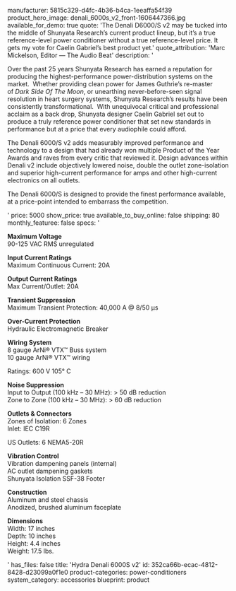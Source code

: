 manufacturer: 5815c329-d4fc-4b36-b4ca-1eeaffa54f39
product_hero_image: denali_6000s_v2_front-1606447366.jpg
available_for_demo: true
quote: 'The Denali D6000/S v2 may be tucked into the middle of Shunyata Research’s current product lineup, but it’s a true reference-level power conditioner without a true reference-level price. It gets my vote for Caelin Gabriel’s best product yet.'
quote_attribution: 'Marc Mickelson, Editor — The Audio Beat'
description: '<p>Over the past 25 years Shunyata Research has earned a reputation for producing the highest-performance power-distribution systems on the market.&nbsp; Whether providing clean power for James Guthrie’s re-master of&nbsp;<em>Dark Side Of The Moon</em>, or unearthing never-before-seen signal resolution in heart surgery systems, Shunyata Research’s results have been consistently transformational.&nbsp; With unequivocal critical and professional acclaim as a back drop, Shunyata designer Caelin Gabriel set out to produce a truly reference power conditioner that set new standards in performance but at a price that every audiophile could afford.</p><p>The Denali 6000/S v2 adds measurably improved performance and technology to a design that had already won multiple Product of the Year Awards and raves from every critic that reviewed it. Design advances within Denali v2 include objectively lowered noise, double the outlet zone-isolation and superior high-current performance for amps and other high-current electronics on all outlets.</p><p>The Denali 6000/S is designed to provide the finest performance available, at a price-point intended to embarrass the competition.</p>'
price: 5000
show_price: true
available_to_buy_online: false
shipping: 80
monthly_featuree: false
specs: '<p><strong>Maximum Voltage</strong><br>90-125 VAC RMS unregulated<br></p><p><strong>Input Current Ratings</strong><br>Maximum Continuous Current: 20A&nbsp;<br></p><p><strong>Output Current Ratings</strong><br>Max Current/Outlet: 20A&nbsp;<br></p><p><strong>Transient Suppression</strong><br>Maximum Transient Protection: 40,000 A @ 8/50 μs</p><p><strong>Over-Current Protection</strong><br>Hydraulic Electromagnetic Breaker</p><p><strong>Wiring System</strong><br>8 gauge ArNi® VTX™ Buss system<br>10 gauge ArNi® VTX™ wiring</p><p>Ratings: 600 V 105° C</p><p><strong>Noise Suppression</strong><br>Input to Output (100 kHz – 30 MHz): &gt; 50 dB reduction<br>Zone to Zone (100 kHz – 30 MHz): &gt; 60 dB reduction</p><p><strong>Outlets &amp; Connectors</strong><br>Zones of Isolation: 6 Zones<br>Inlet: IEC C19R</p><p>US Outlets: 6 NEMA5-20R<br></p><p><strong>Vibration Control</strong><br>Vibration dampening panels (internal)<br>AC outlet dampening gaskets<br>Shunyata Isolation SSF-38 Footer</p><p><strong>Construction</strong><br>Aluminum and steel chassis<br>Anodized, brushed aluminum faceplate</p><p><strong>Dimensions</strong><br>Width: 17 inches<br>Depth: 10 inches<br>Height: 4.4 inches<br>Weight: 17.5 lbs.&nbsp;</p>'
has_files: false
title: 'Hydra Denali 6000S v2'
id: 352ca66b-ecac-4812-8428-d23099a0f1e0
product-categories: power-conditioners
system_category: accessories
blueprint: product
